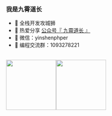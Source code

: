 ### 我是九霄道长 

- 🐧 全栈开发攻城狮
- 🌱 热爱分享 <a href="" target="_blank">公众号『 九霄道长 』</a>
- 💬 微信：yinshenphper
- 👬 编程交流群：1093278221

<br/>
<img align="" height="137px" src="https://github-readme-stats.vercel.app/api?username=jiuxiaoer&hide_title=true&hide_border=true&show_icons=true&include_all_commits=true&line_height=21&bg_color=0,EC6C6C,FFD479,FFFC79,73FA79&theme=graywhite&locale=cn" /><img align="" height="137px" src="https://github-readme-stats.vercel.app/api/top-langs/?username=jiuxiaoer&hide_title=true&hide_border=true&layout=compact&bg_color=0,73FA79,73FDFF,D783FF&theme=graywhite&locale=cn" />
